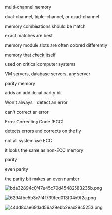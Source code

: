 multi-channel memory

dual-channel, triple-channel, or quad-channel

memory combinations should be match

exact matches are best

memory module slots are often colored differently

memory that check itself

used on critical computer systems

VM servers, database servers, any server

parity memory

adds an additional parity bit

Won't always    detect an error

can't correct an error

Error Correcting Code (ECC)

detects errors and corrects on the fly

not all system use ECC

it looks the same as non-ECC memory

parity

even parity

the parity bit makes an even number

![bda32894c0f47e45c70d45482683235b.png](:/a335b9d251954f41a8294c415756dedb)

![6294fbe5b3e7f4f739fed013f04b9f2a.png](:/32406c1a0bc24030ae059ab1ebdf6700)

![44dd8cae69dad56a29ebb2ead29c5253.png](:/bbf2bd1d8a104856819dfa6ec46fd034)